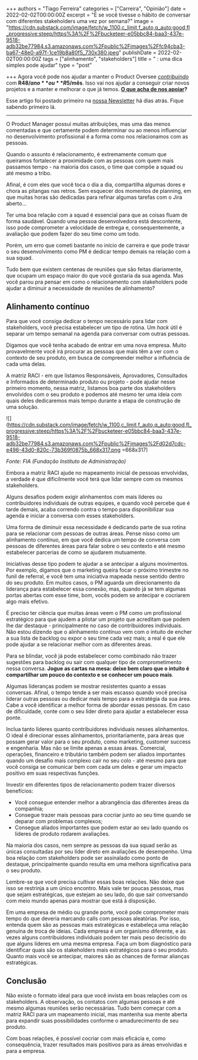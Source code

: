 +++
authors = "Tiago Ferreira"
categories = ["Carreira", "Opinião"]
date = 2022-02-02T00:00:00Z
excerpt = "E se você tivesse o hábito de conversar com diferentes stakeholders uma vez por semana?"
image = "https://cdn.substack.com/image/fetch/w_1100,c_limit,f_auto,q_auto:good,fl_progressive:steep/https%3A%2F%2Fbucketeer-e05bbc84-baa3-437e-9518-adb32be77984.s3.amazonaws.com%2Fpublic%2Fimages%2Ffc94cba3-ba67-48e0-a97f-1ce19b8a80f5_730x380.jpeg"
publishDate = 2022-02-02T00:00:00Z
tags = ["alinhamento", "stakeholders"]
title = " : uma dica simples pode ajudar"
type = "post"

+++
Agora você pode nos ajudar a manter o Product Oversee [_contribuindo_](https://productoversee.com/apoie/?utm_source=ProductOversee&utm_medium=linkArtigo&utm_campaign=linkArtigoPublicado) com **R$48/ano** ou **R$5/mês**. Isso vai nos ajudar a conseguir criar novos projetos e a manter e melhorar o que já temos. [**O que acha de nos apoiar**](https://productoversee.com/apoie/?utm_source=ProductOversee&utm_medium=linkArtigo&utm_campaign=linkArtigoPublicado)**?**

Esse artigo foi postado primeiro na [nossa Newsletter](https://productoversee.com/newsletter/) há dias atrás. Fique sabendo primeiro lá.

***

O Product Manager possui muitas atribuições, mas uma das menos comentadas e que certamente podem determinar ou ao menos influenciar no desenvolvimento profissional é a forma como nos relacionamos com as pessoas.

Quando o assunto é relacionamento, é extremamente comum que queiramos fortalecer a proximidade com as pessoas com quem mais passamos tempo - na maioria dos casos, o time que compõe a squad ou até mesmo a tribo.

Afinal, é com eles que você toca o dia a dia, compartilha algumas dores e chora as pitangas nas retros. Sem esquecer dos momentos de planning, em que muitas horas são dedicadas para refinar algumas tarefas com o Jira aberto…

Ter uma boa relação com a squad é essencial para que as coisas fluam de forma saudável. Quando uma pessoa desenvolvedora está descontente, isso pode comprometer a velocidade de entrega e, consequentemente, a avaliação que podem fazer do seu time como um todo.

Porém, um erro que cometi bastante no início de carreira e que pode travar o seu desenvolvimento como PM é dedicar tempo demais na relação com a sua squad.

Tudo bem que existem centenas de reuniões que são feitas diariamente, que ocupam um espaço maior do que você gostaria da sua agenda. Mas você parou pra pensar em como o relacionamento com stakeholders pode ajudar a diminuir a necessidade de reuniões de alinhamento?

## Alinhamento contínuo

Para que você consiga dedicar o tempo necessário para lidar com stakeholders, você precisa estabelecer um tipo de rotina. Um _hack_ útil é separar um tempo semanal na agenda para conversar com outras pessoas.

Digamos que você tenha acabado de entrar em uma nova empresa. Muito provavelmente você irá procurar as pessoas que mais têm a ver com o contexto de seu produto, em busca de compreender melhor a influência de cada uma delas.

A matriz RACI - em que listamos Responsáveis, Aprovadores, Consultados e Informados de determinado produto ou projeto - pode ajudar nesse primeiro momento, nessa matriz, listamos boa parte dos stakeholders envolvidos com o seu produto e podemos até mesmo ter uma ideia com quais deles dedicaremos mais tempo durante a etapa de construção de uma solução.

![](https://cdn.substack.com/image/fetch/w_1100,c_limit,f_auto,q_auto:good,fl_progressive:steep/https%3A%2F%2Fbucketeer-e05bbc84-baa3-437e-9518-adb32be77984.s3.amazonaws.com%2Fpublic%2Fimages%2Fd02d7cdc-e496-43d0-820c-73b369f0875b_668x317.png =668x317)

_Fonte: FIA (Fundação Instituto de Administração)_

Embora a matriz RACI ajude no mapeamento inicial de pessoas envolvidas, a verdade é que dificilmente você terá que lidar sempre com os mesmos stakeholders.

Alguns desafios podem exigir alinhamentos com mais líderes ou contribuidores individuais de outras equipes, e quando você percebe que é tarde demais, acaba correndo contra o tempo para disponibilizar sua agenda e iniciar a conversa com esses stakeholders.

Uma forma de diminuir essa necessidade é dedicando parte de sua rotina para se relacionar com pessoas de outras áreas. Pense nisso como um alinhamento contínuo, em que você dedica um tempo de conversa com pessoas de diferentes áreas para falar sobre o seu contexto e até mesmo estabelecer parcerias de como se ajudarem mutuamente.

Iniciativas desse tipo podem te ajudar a se antecipar a alguns movimentos. Por exemplo, digamos que o marketing queira focar o próximo trimestre no funil de referral, e você tem uma iniciativa mapeada nesse sentido dentro do seu produto. Em muitos casos, o PM aguarda um direcionamento da liderança para estabelecer essa conexão, mas, quando já se tem algumas portas abertas com esse time, bom, vocês podem se antecipar e cocriarem algo mais efetivo.

É preciso ter ciência que muitas áreas veem o PM como um profissional estratégico para que ajudem a pilotar um projeto que acreditam que podem lhe dar destaque - principalmente no caso de contribuidores individuais. Não estou dizendo que o alinhamento contínuo vem com o intuito de encher a sua lista de backlog ou expor o seu time cada vez mais; a real é que ele pode ajudar a se relacionar melhor com as diferentes áreas.

Para se blindar, você já pode estabelecer como combinado não trazer sugestões para backlog ou sair com qualquer tipo de comprometimento nessa conversa. **Jogue as cartas na mesa: deixe bem claro que o intuito é compartilhar um pouco do contexto e se conhecer um pouco mais**.

Algumas lideranças podem se mostrar resistentes quanto a essas conversas. Afinal, o tempo tende a ser mais escasso quando você precisa liderar outras pessoas ou dedicar mais tempo para a estratégia da sua área. Cabe a você identificar a melhor forma de abordar essas pessoas. Em caso de dificuldade, conte com o seu líder direto para ajudar a estabelecer essa ponte.

Inclua tanto líderes quanto contribuidores individuais nesses alinhamentos. O ideal é direcionar esses alinhamentos, prioritariamente, para áreas que possam gerar valor para o seu produto, como marketing, customer success e engenharia. Mas não se limite apenas a essas áreas. Comercial, operações, financeiro e tributário também podem ser aliados importantes quando um desafio mais complexo cair no seu colo - até mesmo para que você consiga se comunicar bem com cada um deles e gerar um impacto positivo em suas respectivas funções.

Investir em diferentes tipos de relacionamento podem trazer diversos benefícios:

* Você consegue entender melhor a abrangência das diferentes áreas da companhia;
* Consegue trazer mais pessoas para cocriar junto ao seu time quando se deparar com problemas complexos;
* Consegue aliados importantes que podem estar ao seu lado quando os líderes de produto rodarem avaliações.

Na maioria dos casos, nem sempre as pessoas da sua squad serão as únicas consultadas por seu líder direto em avaliações de desempenho. Uma boa relação com stakeholders pode ser assinalado como ponto de destaque, principalmente quando resulta em uma melhora significativa para o seu produto.

Lembre-se que você precisa cultivar essas boas relações. Não deixe que isso se restrinja a um único encontro. Mais vale ter poucas pessoas, mas que sejam estratégicas, que estejam ao seu lado, do que sair conversando com meio mundo apenas para mostrar que está à disposição.

Em uma empresa de médio ou grande porte, você pode comprometer mais tempo do que deveria marcando calls com pessoas aleatórias. Por isso, entenda quem são as pessoas mais estratégicas e estabeleça uma relação genuína de troca de ideias. Cada empresa é um organismo diferente, e às vezes alguns contribuidores individuais podem ter mais peso decisório do que alguns líderes em uma mesma empresa. Faça um bom diagnóstico para identificar quais são os stakeholders mais estratégicos para o seu produto. Quanto mais você se antecipar, maiores são as chances de formar alianças estratégicas.

## Conclusão

Não existe o formato ideal para que você invista em boas relações com os stakeholders. A observação, os contatos com algumas pessoas e até mesmo algumas reuniões serão necessárias. Tudo bem começar com a matriz RACI para um mapeamento inicial, mas mantenha sua mente aberta para expandir suas possibilidades conforme o amadurecimento de seu produto.

Com boas relações, é possível cocriar com mais eficácia e, como consequência, trazer resultados mais positivos para as áreas envolvidas e para a empresa.
